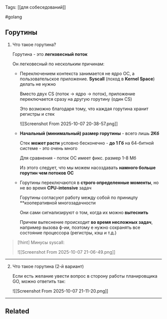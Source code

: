Tags: [[для собеседований]]

#golang 



## Горутины



1. Что такое горутина?

	Горутина - это **легковесный поток**
	
	
	Он легковесный по нескольким причинам:
	
	- Переключением контекста занимается не ядро ОС, а пользовательское приложение. **Syscall** (поход в **Kernel Space**) делать не нужно
	  
		Вместо двух CS (поток -> ядро -> поток), приложение переключается сразу на другую горутину (один CS)
		
		Это возможно благодаря тому, что каждая горутина хранит регистры и стек
		
		![[Screenshot From 2025-10-07 20-38-57.png]]
	 
	
	- **Начальный (минимальный) размер горутины** - всего лишь **2Кб**
	  
		Стек **может расти** условно бесконечно - **до 1 Гб** на 64-битной системе - это очень много  
		
		Для сравнения - поток ОС имеет фикс. размер 1-8 Мб
		
		Из этого следует, что мы можем насоздавать **намного больше горутин чем потоков ОС**
	  
	  
	- Горутины переключаются в  **строго определенные моменты**, но не во время **CPU-intensive** задач
	  
		Горутины согласуют работу между собой по приницпу **кооперативной 
		многозадачности
		
		Они сами сигнализируют о том, когда их можно **вытеснить**
		
		Причем вытеснение происходит **во время несложных задач**, например вызова ф-ии, поэтому е нужно сохранять все состояние процессора (регистры, кэш и т.д.)
	  


> [!hint] 
> Минусы syscall:
> 
> ![[Screenshot From 2025-10-07 21-06-49.png]] 


---


2. Что такое горутина (2-й вариант)

	Если есть желание увести вопрос в сторону работы планировщика GO, можно ответить так:
	
	![[Screenshot From 2025-10-07 21-11-20.png]]
	
	
	
	



---


## Related


